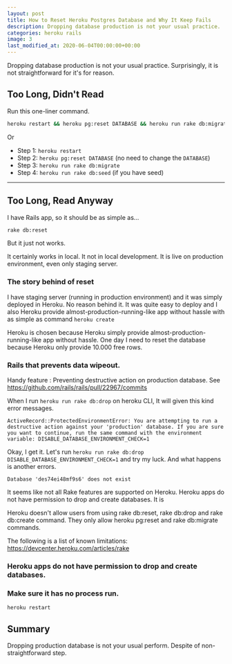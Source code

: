 ```yaml
---
layout: post
title: How to Reset Heroku Postgres Database and Why It Keep Fails
description: Dropping database production is not your usual practice.
categories: heroku rails
image: 3
last_modified_at: 2020-06-04T00:00:00+00:00
---
```


Dropping database production is not your usual practice. Surprisingly, it is not straightforward for it's for reason.

## Too Long, Didn't Read

Run this one-liner command.

```bash
heroku restart && heroku pg:reset DATABASE && heroku run rake db:migrate
```

Or

- Step 1: `heroku restart`
- Step 2: `heroku pg:reset DATABASE` (no need to change the `DATABASE`)
- Step 3: `heroku run rake db:migrate`
- Step 4: `heroku run rake db:seed` (if you have seed)

***

## Too Long, Read Anyway

I have Rails app, so it should be as simple as...

```bash
rake db:reset
```

But it just not works.

It certainly works in local. It not in local development. It is live on production environment, even only staging server.

### The story behind of reset

I have staging server (running in production environment) and it was simply deployed in Heroku. No reason behind it. It was quite easy to deploy and I also Heroku provide almost-production-running-like app without hassle with as simple as command `heroku create`

Heroku is chosen because Heroku simply provide almost-production-running-like app without hassle. One day I need to reset the database because Heroku only provide 10.000 free rows.

### Rails that prevents data wipeout.

Handy feature : Preventing destructive action on production database. See https://github.com/rails/rails/pull/22967/commits


When I run `heroku run rake db:drop` on heroku CLI, It will given this kind error messages.

`ActiveRecord::ProtectedEnvironmentError: You are attempting to run a destructive action against your 'production' database.
If you are sure you want to continue, run the same command with the environment variable:
DISABLE_DATABASE_ENVIRONMENT_CHECK=1`

Okay, I get it. Let's run `heroku run rake db:drop DISABLE_DATABASE_ENVIRONMENT_CHECK=1` and try my luck. And what happens is another errors.

`Database 'des74ei48mf9s6' does not exist`


It seems like not all Rake features are supported on Heroku. Heroku apps do not have permission to drop and create databases. It is


Heroku doesn't allow users from using rake db:reset, rake db:drop and rake db:create command. They only allow heroku pg:reset and rake db:migrate commands.


The following is a list of known limitations: https://devcenter.heroku.com/articles/rake


### Heroku apps do not have permission to drop and create databases.


### Make sure it has no process run.

```heroku restart```

## Summary

Dropping production database is not your usual perform. Despite of non-straightforward step.
